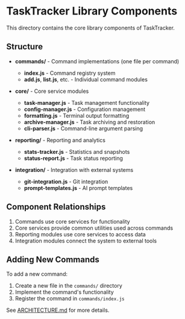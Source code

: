 # TaskTracker Library Components

This directory contains the core library components of TaskTracker.

## Structure

- **commands/** - Command implementations (one file per command)
  - **index.js** - Command registry system
  - **add.js**, **list.js**, etc. - Individual command modules
  
- **core/** - Core service modules
  - **task-manager.js** - Task management functionality
  - **config-manager.js** - Configuration management
  - **formatting.js** - Terminal output formatting
  - **archive-manager.js** - Task archiving and restoration
  - **cli-parser.js** - Command-line argument parsing
  
- **reporting/** - Reporting and analytics
  - **stats-tracker.js** - Statistics and snapshots
  - **status-report.js** - Task status reporting
  
- **integration/** - Integration with external systems
  - **git-integration.js** - Git integration
  - **prompt-templates.js** - AI prompt templates

## Component Relationships

1. Commands use core services for functionality
2. Core services provide common utilities used across commands
3. Reporting modules use core services to access data
4. Integration modules connect the system to external tools

## Adding New Commands

To add a new command:

1. Create a new file in the `commands/` directory
2. Implement the command's functionality
3. Register the command in `commands/index.js`

See [ARCHITECTURE.md](../docs/dev-docs/ARCHITECTURE.md) for more details. 